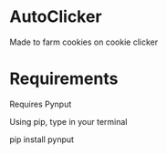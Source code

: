 # AutoClicker
Made to farm cookies on cookie clicker

# Requirements
Requires Pynput

Using pip, type in your terminal

pip install pynput
